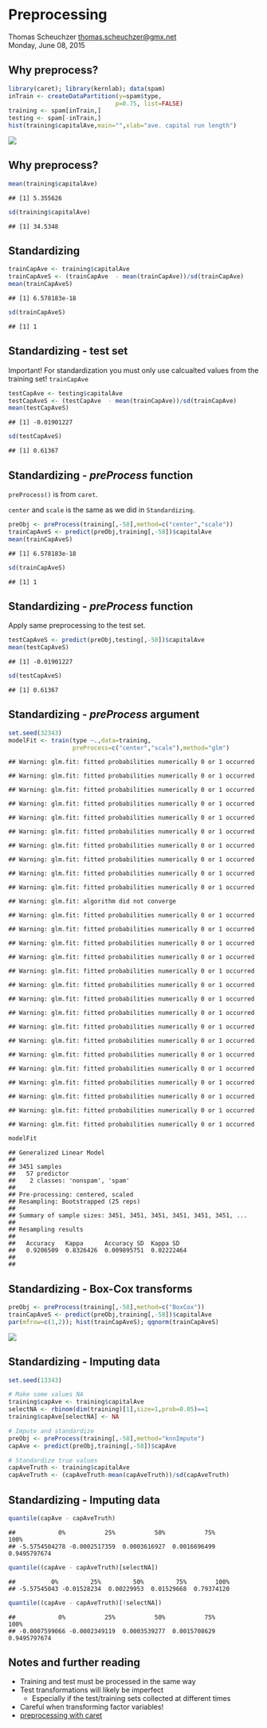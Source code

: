 # Preprocessing
Thomas Scheuchzer <thomas.scheuchzer@gmx.net>  
Monday, June 08, 2015  


## Why preprocess?


```r
library(caret); library(kernlab); data(spam)
inTrain <- createDataPartition(y=spam$type,
                              p=0.75, list=FALSE)
training <- spam[inTrain,]
testing <- spam[-inTrain,]
hist(training$capitalAve,main="",xlab="ave. capital run length")
```

![](Preprocessing_files/figure-html/loadPackage-1.png) 


## Why preprocess?


```r
mean(training$capitalAve)
```

```
## [1] 5.355626
```

```r
sd(training$capitalAve)
```

```
## [1] 34.5348
```


## Standardizing


```r
trainCapAve <- training$capitalAve
trainCapAveS <- (trainCapAve  - mean(trainCapAve))/sd(trainCapAve) 
mean(trainCapAveS)
```

```
## [1] 6.578183e-18
```

```r
sd(trainCapAveS)
```

```
## [1] 1
```


## Standardizing - test set

Important! For standardization you must only use calcualted values from the
training set! `trainCapAve`

```r
testCapAve <- testing$capitalAve
testCapAveS <- (testCapAve  - mean(trainCapAve))/sd(trainCapAve) 
mean(testCapAveS)
```

```
## [1] -0.01901227
```

```r
sd(testCapAveS)
```

```
## [1] 0.61367
```


## Standardizing - _preProcess_ function
`preProcess()` is from `caret`.

`center` and `scale` is the same as we did in `Standardizing`.

```r
preObj <- preProcess(training[,-58],method=c("center","scale"))
trainCapAveS <- predict(preObj,training[,-58])$capitalAve
mean(trainCapAveS)
```

```
## [1] 6.578183e-18
```

```r
sd(trainCapAveS)
```

```
## [1] 1
```



## Standardizing - _preProcess_ function

Apply same preprocessing to the test set.

```r
testCapAveS <- predict(preObj,testing[,-58])$capitalAve
mean(testCapAveS)
```

```
## [1] -0.01901227
```

```r
sd(testCapAveS)
```

```
## [1] 0.61367
```


## Standardizing - _preProcess_ argument


```r
set.seed(32343)
modelFit <- train(type ~.,data=training,
                  preProcess=c("center","scale"),method="glm")
```

```
## Warning: glm.fit: fitted probabilities numerically 0 or 1 occurred
```

```
## Warning: glm.fit: fitted probabilities numerically 0 or 1 occurred
```

```
## Warning: glm.fit: fitted probabilities numerically 0 or 1 occurred
```

```
## Warning: glm.fit: fitted probabilities numerically 0 or 1 occurred
```

```
## Warning: glm.fit: fitted probabilities numerically 0 or 1 occurred
```

```
## Warning: glm.fit: fitted probabilities numerically 0 or 1 occurred
```

```
## Warning: glm.fit: fitted probabilities numerically 0 or 1 occurred
```

```
## Warning: glm.fit: fitted probabilities numerically 0 or 1 occurred
```

```
## Warning: glm.fit: fitted probabilities numerically 0 or 1 occurred
```

```
## Warning: glm.fit: fitted probabilities numerically 0 or 1 occurred
```

```
## Warning: glm.fit: algorithm did not converge
```

```
## Warning: glm.fit: fitted probabilities numerically 0 or 1 occurred
```

```
## Warning: glm.fit: fitted probabilities numerically 0 or 1 occurred
```

```
## Warning: glm.fit: fitted probabilities numerically 0 or 1 occurred
```

```
## Warning: glm.fit: fitted probabilities numerically 0 or 1 occurred
```

```
## Warning: glm.fit: fitted probabilities numerically 0 or 1 occurred
```

```
## Warning: glm.fit: fitted probabilities numerically 0 or 1 occurred
```

```
## Warning: glm.fit: fitted probabilities numerically 0 or 1 occurred
```

```
## Warning: glm.fit: fitted probabilities numerically 0 or 1 occurred
```

```
## Warning: glm.fit: fitted probabilities numerically 0 or 1 occurred
```

```
## Warning: glm.fit: fitted probabilities numerically 0 or 1 occurred
```

```
## Warning: glm.fit: fitted probabilities numerically 0 or 1 occurred
```

```
## Warning: glm.fit: fitted probabilities numerically 0 or 1 occurred
```

```
## Warning: glm.fit: fitted probabilities numerically 0 or 1 occurred
```

```
## Warning: glm.fit: fitted probabilities numerically 0 or 1 occurred
```

```
## Warning: glm.fit: fitted probabilities numerically 0 or 1 occurred
```

```
## Warning: glm.fit: fitted probabilities numerically 0 or 1 occurred
```

```r
modelFit
```

```
## Generalized Linear Model 
## 
## 3451 samples
##   57 predictor
##    2 classes: 'nonspam', 'spam' 
## 
## Pre-processing: centered, scaled 
## Resampling: Bootstrapped (25 reps) 
## 
## Summary of sample sizes: 3451, 3451, 3451, 3451, 3451, 3451, ... 
## 
## Resampling results
## 
##   Accuracy   Kappa      Accuracy SD  Kappa SD  
##   0.9206509  0.8326426  0.009895751  0.02222464
## 
## 
```



## Standardizing - Box-Cox transforms


```r
preObj <- preProcess(training[,-58],method=c("BoxCox"))
trainCapAveS <- predict(preObj,training[,-58])$capitalAve
par(mfrow=c(1,2)); hist(trainCapAveS); qqnorm(trainCapAveS)
```

![](Preprocessing_files/figure-html/unnamed-chunk-5-1.png) 


## Standardizing - Imputing data


```r
set.seed(13343)

# Make some values NA
training$capAve <- training$capitalAve
selectNA <- rbinom(dim(training)[1],size=1,prob=0.05)==1
training$capAve[selectNA] <- NA

# Impute and standardize
preObj <- preProcess(training[,-58],method="knnImpute")
capAve <- predict(preObj,training[,-58])$capAve

# Standardize true values
capAveTruth <- training$capitalAve
capAveTruth <- (capAveTruth-mean(capAveTruth))/sd(capAveTruth)
```



## Standardizing - Imputing data


```r
quantile(capAve - capAveTruth)
```

```
##            0%           25%           50%           75%          100% 
## -5.5754504278 -0.0002517359  0.0003616927  0.0016696499  0.9495797674
```

```r
quantile((capAve - capAveTruth)[selectNA])
```

```
##          0%         25%         50%         75%        100% 
## -5.57545043 -0.01528234  0.00229953  0.01529668  0.79374120
```

```r
quantile((capAve - capAveTruth)[!selectNA])
```

```
##            0%           25%           50%           75%          100% 
## -0.0007599066 -0.0002349119  0.0003539277  0.0015708629  0.9495797674
```


## Notes and further reading

* Training and test must be processed in the same way
* Test transformations will likely be imperfect
  * Especially if the test/training sets collected at different times
* Careful when transforming factor variables!
* [preprocessing with caret](http://caret.r-forge.r-project.org/preprocess.html)


